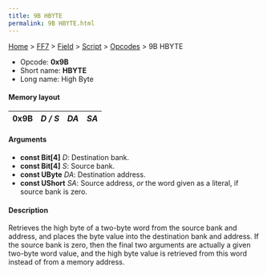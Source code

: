 ```yaml
---
title: 9B HBYTE
permalink: 9B HBYTE.html
---
```


[Home](../../../../Main%20Page.md) > [FF7](../../../../FF7.md) > [Field](../../../Field.md) > [Script](../../Script.md) > [Opcodes](../Opcodes.md) > 9B HBYTE

-   Opcode: **0x9B**
-   Short name: **HBYTE**
-   Long name: High Byte

#### Memory layout

| 0x9B | *D / S* | *DA* | *SA* |
|------|---------|------|------|

#### Arguments

-   **const Bit\[4\]** *D*: Destination bank.
-   **const Bit\[4\]** *S*: Source bank.
-   **const UByte** *DA*: Destination address.
-   **const UShort** *SA*: Source address, *or* the word given as a
    literal, if source bank is zero.

#### Description

Retrieves the high byte of a two-byte word from the source bank and
address, and places the byte value into the destination bank and
address. If the source bank is zero, then the final two arguments are
actually a given two-byte word value, and the high byte value is
retrieved from this word instead of from a memory address.
